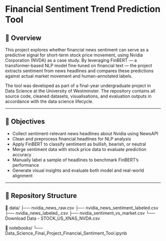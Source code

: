# Financial Sentiment Trend Prediction Tool

## 📘 Overview

This project explores whether financial news sentiment can serve as a predictive signal for short-term stock price movement, using Nvidia Corporation (NVDA) as a case study. By leveraging FinBERT — a transformer-based NLP model fine-tuned on financial text — the project extracts sentiment from news headlines and compares these predictions against actual market movement and human-annotated labels.

The tool was developed as part of a final-year undergraduate project in Data Science at the University of Westminster. The repository contains all source code, cleaned datasets, visualisations, and evaluation outputs in accordance with the data science lifecycle.

---

## 🎯 Objectives

- Collect sentiment-relevant news headlines about Nvidia using NewsAPI
- Clean and preprocess financial headlines for NLP analysis
- Apply FinBERT to classify sentiment as bullish, bearish, or neutral
- Merge sentiment data with stock price data to evaluate prediction accuracy
- Manually label a sample of headlines to benchmark FinBERT’s performance
- Generate visual insights and evaluate both model and real-world alignment

---

## 📂 Repository Structure

📁 data/
├── nvidia_news_raw.csv
├── nvidia_news_sentiment_labeled.csv
├── nvidia_news_labeled_.csv
├── nvidia_sentiment_vs_market.csv
└── Download Data - STOCK_US_XNAS_NVDA.csv

📁 notebooks/
└── Data_Science_Final_Project_Financial_Sentiment_Tool.ipynb

